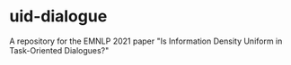 # uid-dialogue
A repository for the EMNLP 2021 paper "Is Information Density Uniform in Task-Oriented Dialogues?"
